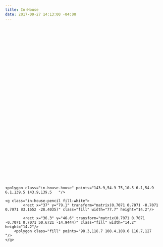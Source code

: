 ```yaml
---
title: In-House
date: 2017-09-27 14:13:00 -04:00
---
```


<svg class="svg-line no-fill" version="1.1" id="Layer_1" xmlns="http://www.w3.org/2000/svg" xmlns:xlink="http://www.w3.org/1999/xlink" x="0px" y="0px"
	 viewBox="0 0 150 150" xml:space="preserve">

	<polygon class="in-house-house" points="143.9,54.9 75,10.5 6.1,54.9 6.1,139.5 143.9,139.5 	"/>

<g class="in-house-wrench">
	<path class="fill" d="M103.7,70.1l11.4-11.4c1.1,5.4-0.5,11.3-4.7,15.5c-4.9,4.9-12.1,6.2-18.2,3.9l-45.5,45.5
		c-2.8,2.8-7.3,2.8-10.1,0c-1.4-1.4-2.1-3.2-2.1-5c0-1.8,0.7-3.6,2.1-5l45.5-45.5c-2.3-6.1-1-13.3,3.9-18.2
		c4.2-4.2,10.1-5.8,15.5-4.7L90.3,56.6l2.8,10.6L103.7,70.1z"/>
</g>

	<g class="in-house-pencil fill-white">
			<rect x="37" y="79.1" transform="matrix(0.7071 0.7071 -0.7071 0.7071 83.1652 -28.4035)" class="fill" width="77.7" height="14.2"/>

			<rect x="36.3" y="46.6" transform="matrix(0.7071 0.7071 -0.7071 0.7071 50.6721 -14.9444)" class="fill" width="14.2" height="14.2"/>
		<polygon class="fill" points="98.3,118.7 108.4,108.6 116.7,127 		"/>
	</g>
</svg>

